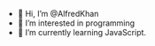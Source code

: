 - 👋 Hi, I’m @AlfredKhan
- 👀 I’m interested in programming 
- 🌱 I’m currently learning JavaScript.



<!---
AlfredKhan/AlfredKhan is a ✨ special ✨ repository because its `README.md` (this file) appears on your GitHub profile.
You can click the Preview link to take a look at your changes.
--->
